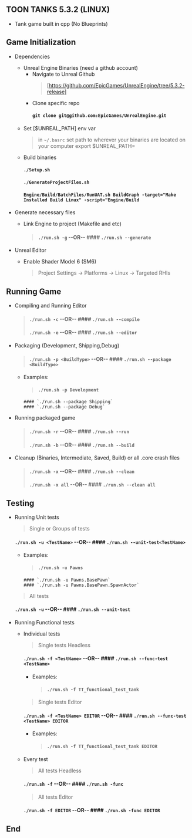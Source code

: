 TOON TANKS 5.3.2 (LINUX)
-----------------------------------------------------------------------------------------

* Tank game built in cpp (No Blueprints)


Game Initialization
-----------------------------------------------------------------------------------------

* Dependencies
    - Unreal Engine Binaries (need a github account)
        - Navigate to Unreal Github
            > [https://github.com/EpicGames/UnrealEngine/tree/5.3.2-release]
        - Clone specific repo
            #### `git clone git@github.com:EpicGames/UnrealEngine.git`
    - Set [$UNREAL_PATH] env var
        > in `~/.basrc` set path to wherever your binaries are located on your computer
        > export $UNREAL_PATH=<path-to-your-binaries>
    - Build binaries
        #### `./Setup.sh`
        #### `./GenerateProjectFiles.sh`
        #### `Engine/Build/BatchFiles/RunUAT.sh BuildGraph -target="Make Installed Build Linux" -script="Engine/Build`
* Generate necessary files
    - Link Engine to project (Makefile and etc)
        > #### `./run.sh -g`          --OR--       #### `./run.sh --generate`

* Unreal Editor
    - Enable Shader Model 6 (SM6)
        > Project Settings -> Platforms -> Linux -> Targeted RHIs


Running Game
-----------------------------------------------------------------------------------------

- Compiling and Running Editor
    > #### `./run.sh -c`              --OR--       #### `./run.sh --compile`
    > #### `./run.sh -e`              --OR--       #### `./run.sh --editor`
- Packaging (Development, Shipping,Debug)
    > #### `./run.sh -p <BuildType>`  --OR--       #### `./run.sh --package <BuildType>`
    - Examples:
        > #### `./run.sh -p Development`    
          #### `./run.sh --package Shipping`    
          #### `./run.sh --package Debug`  
- Running packaged game
    > #### `./run.sh -r`              --OR--       #### `./run.sh --run`
    > #### `./run.sh -b`              --OR--       #### `./run.sh --build`
- Cleanup (Binaries, Intermediate, Saved, Build) or all .core crash files
    > #### `./run.sh -x`              --OR--       #### `./run.sh --clean`
    > #### `./run.sh -x all`          --OR--       #### `./run.sh --clean all`


Testing
-----------------------------------------------------------------------------------------

- Running Unit tests
    > Single or Groups of tests
    #### `./run.sh -u <TestName>`            --OR--       #### `./run.sh --unit-test<TestName>`
    - Examples:
        > #### `./run.sh -u Pawns`  
          #### `./run.sh -u Pawns.BasePawn`  
          #### `./run.sh -u Pawns.BasePawn.SpawnActor`
    > All tests
    #### `./run.sh -u`                       --OR--       #### `./run.sh --unit-test`

- Running Functional tests
    - Individual tests
        > Single tests Headless
        #### `./run.sh -f <TestName>`        --OR--       #### `./run.sh --func-test <TestName>`
        - Examples:
            > #### `./run.sh -f TT_functional_test_tank`
        > Single tests Editor
        #### `./run.sh -f <TestName> EDITOR` --OR--       #### `./run.sh --func-test <TestName> EDITOR`
        - Examples:
            > #### `./run.sh -f TT_functional_test_tank EDITOR`
    - Every test
        > All tests Headless
        #### `./run.sh -f`                   --OR--       #### `./run.sh -func`
        > All tests Editor
        #### `./run.sh -f EDITOR`            --OR--       #### `./run.sh -func EDITOR`



End
-----------------------------------------------------------------------------------------
